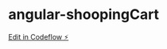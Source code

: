 # angular-shoopingCart

[Edit in Codeflow ⚡️](https://stackblitz.com/~/github.com/stephen-ko/angular-shoopingCart)